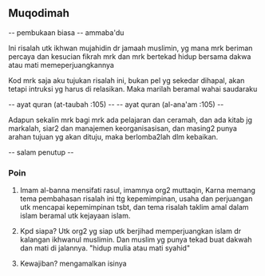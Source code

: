 #

## Muqodimah
-- pembukaan biasa --
ammaba'du

Ini risalah utk ikhwan mujahidin dr jamaah muslimin, yg mana mrk beriman percaya dan kesucian fikrah mrk
dan mrk bertekad hidup bersama dakwa atau mati memeperjuangkannya

Kod mrk saja aku tujukan risalah ini, bukan pel yg sekedar dihapal, akan tetapi intruksi yg harus di relasikan. Maka marilah beramal wahai saudaraku

-- ayat quran (at-taubah :105) --
-- ayat quran (al-ana'am :105) --


Adapun sekalin mrk bagi mrk ada pelajaran dan ceramah, dan ada kitab jg markalah, siar2 dan manajemen keorganisasisan, dan masing2 punya arahan tujuan yg akan dituju, maka berlomba2lah dlm kebaikan.

-- salam penutup --

### Poin

1. Imam al-banna mensifati rasul, imamnya org2 muttaqin,
Karna memang tema pembahasan risalah ini ttg kepemimpinan, usaha dan perjuangan utk mencapai kepemimpinan tsbt, dan tema risalah taklim amal dalam islam beramal utk kejayaan islam.

2. Kpd siapa?
Utk org2 yg siap utk berjihad memperjuangkan islam dr kalangan ikhwanul muslimin. Dan muslim yg punya tekad buat dakwah dan mati di jalannya.
"hidup mulia atau mati syahid"

3. Kewajiban?
mengamalkan isinya


















